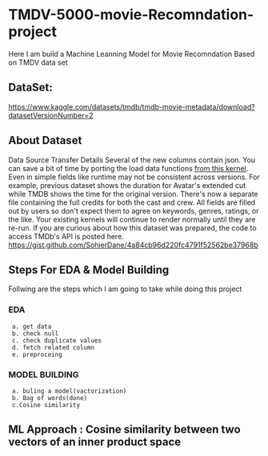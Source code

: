 # TMDV-5000-movie-Recomndation-project

Here I am build a Machine Leanning Model for Movie Recomndation Based on TMDV data set

## DataSet: 
https://www.kaggle.com/datasets/tmdb/tmdb-movie-metadata/download?datasetVersionNumber=2


## About Dataset
Data Source Transfer Details
Several of the new columns contain json. You can save a bit of time by porting the load data functions [from this kernel]().
Even in simple fields like runtime may not be consistent across versions. For example, previous dataset shows the duration for Avatar's extended cut while TMDB shows the time for the original version.
There's now a separate file containing the full credits for both the cast and crew.
All fields are filled out by users so don't expect them to agree on keywords, genres, ratings, or the like.
Your existing kernels will continue to render normally until they are re-run.
If you are curious about how this dataset was prepared, the code to access TMDb's API is posted here. https://gist.github.com/SohierDane/4a84cb96d220fc4791f52562be37968b

## Steps For EDA & Model Building
Follwing are the steps which I am going to take while doing this project

### EDA
     a. get data 
     b. check null
     c. check duplicate values
     d. fetch related column
     e. preproceing 
### MODEL BUILDING 
     a. buling a model(vactorization) 
     b. Bag of words(done)
     c.Cosine similarity 


## ML Approach : Cosine similarity between two vectors of an inner product space



